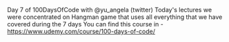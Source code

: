 Day 7 of 100DaysOfCode with @yu_angela (twitter)
    Today's lectures we were concentrated on Hangman game that uses all everything that we have covered during the 7 days
    You can find this course in
        - https://www.udemy.com/course/100-days-of-code/
